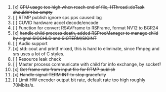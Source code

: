 1. [x] ~~CPU usage too high when reach end of file, HThread::doTask shouldn't be empty~~
2. [ ] RTMP publish ignore sps pps caused lag
3. [ ] CUVID hardware accel decode/encode
4. [ ] Function for convert RSAVFrame to RSFrame, format NV12 to BGR24
5. [x] ~~handle child process death, added RSProcManager to manage child by signal SIGCHLD and SIGTERM/SIGINT~~
6. [ ] Audio support
7. [x] std::cout and printf mixed, this is hard to eliminate, since ffmpeg and srs uses a lot of C styles.
8. [ ] Resource leak check
9. [ ] Master process communicate with child for info exchange, by socket?
10. [x] ~~Get frame rate from input file for RTMP publish~~
11. [x] ~~Handle signal TERM INT to stop gracefully~~
12. [ ] Limit HW encoder output bit rate, default rate too high roughly 70Mbits/s.
